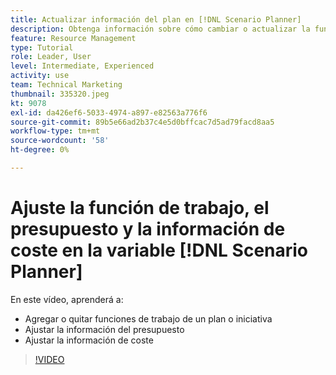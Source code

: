 ```yaml
---
title: Actualizar información del plan en [!DNL Scenario Planner]
description: Obtenga información sobre cómo cambiar o actualizar la función de trabajo, el presupuesto o la información de costes después de crear un plan o iniciativa en la variable [!DNL Scenario Planner].
feature: Resource Management
type: Tutorial
role: Leader, User
level: Intermediate, Experienced
activity: use
team: Technical Marketing
thumbnail: 335320.jpeg
kt: 9078
exl-id: da426ef6-5033-4974-a897-e82563a776f6
source-git-commit: 89b5e66ad2b37c4e5d0bffcac7d5ad79facd8aa5
workflow-type: tm+mt
source-wordcount: '58'
ht-degree: 0%

---
```


# Ajuste la función de trabajo, el presupuesto y la información de coste en la variable [!DNL Scenario Planner]

En este vídeo, aprenderá a:

* Agregar o quitar funciones de trabajo de un plan o iniciativa
* Ajustar la información del presupuesto
* Ajustar la información de coste

>[!VIDEO](https://video.tv.adobe.com/v/335320/?quality=12)
